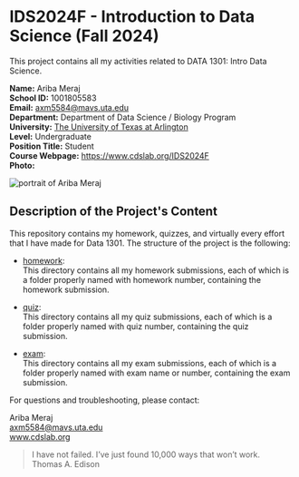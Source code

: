 # IDS2024F - Introduction to Data Science (Fall 2024)
This project contains all my activities related to DATA 1301: Intro Data Science.

**Name:** Ariba Meraj  
**School ID:** 1001805583  
**Email:** axm5584@mavs.uta.edu  
**Department:** Department of Data Science / Biology Program  
**University:** [The University of Texas at Arlington](https://www.uta.edu)  
**Level:** Undergraduate  
**Position Title:** Student  
**Course Webpage:** https://www.cdslab.org/IDS2024F  
**Photo:** 

![portrait of Ariba Meraj](https://media.licdn.com/dms/image/D5603AQHFcFPqh5HMoA/profile-displayphoto-shrink_400_400/0/1675131590133?e=2147483647&v=beta&t=_CIRN0zYtW0kkJAsz58p-uQ4evwB0Q1qrN1LZuaQ5qs)

## Description of the Project's Content

This repository contains my homework, quizzes, and virtually every effort that I have made for Data 1301. The structure of the project is the following:

+   [homework](./homework):   
    This directory contains all my homework submissions, each of which is a folder properly named with homework number, containing the homework submission.

+   [quiz](./quiz):   
    This directory contains all my quiz submissions, each of which is a folder properly named with quiz number, containing the quiz submission.

+   [exam](./exam):   
    This directory contains all my exam submissions, each of which is a folder properly named with exam name or number, containing the exam submission.

For questions and troubleshooting, please contact:

Ariba Meraj  
axm5584@mavs.uta.edu  
www.cdslab.org

  >  I have not failed. I’ve just found 10,000 ways that won’t work.  
  >  Thomas A. Edison
